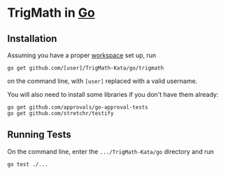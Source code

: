 # TrigMath in [Go](http://golang.org/)

## Installation

Assuming you have a proper [workspace](http://golang.org/doc/code.html#Workspaces) set up, run
```
go get github.com/[user]/TrigMath-Kata/go/trigmath
```
on the command line, with ```[user]``` replaced with a valid username.

You will also need to install some libraries if you don't have them already:

    go get github.com/approvals/go-approval-tests
    go get github.com/stretchr/testify

## Running Tests

On the command line, enter the ```.../TrigMath-Kata/go``` directory and run
```
go test ./...
```
